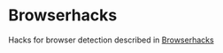 Browserhacks
============

Hacks for browser detection described in [Browserhacks](http://browserhacks.com/)

